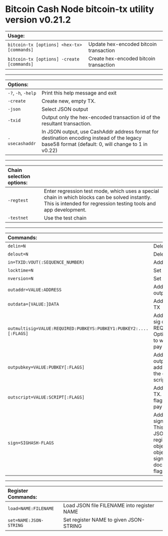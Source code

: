 # Bitcoin Cash Node bitcoin-tx utility version v0.21.2

| **Usage:**                                 |                                        |
| :----------------------------------------- | -------------------------------------- |
| `bitcoin-tx [options] <hex-tx> [commands]` | Update hex-encoded bitcoin transaction |
| `bitcoin-tx [options] -create [commands]`  | Create hex-encoded bitcoin transaction |

***

| **Options:**        |                                                                                                                                                  |
| :------------------ | ------------------------------------------------------------------------------------------------------------------------------------------------ |
| `-?`, `-h`, `-help` | Print this help message and exit                                                                                                                 |
| `-create`           | Create new, empty TX.                                                                                                                            |
| `-json`             | Select JSON output                                                                                                                               |
| `-txid`             | Output only the hex-encoded transaction id of the resultant transaction.                                                                         |
| `-usecashaddr`      | In JSON output, use CashAddr address format for destination encoding instead of the legacy base58 format (default: 0, will change to 1 in v0.22) |

***

| **Chain selection options:** |                                                                                                                                                                    |
| :--------------------------- | ------------------------------------------------------------------------------------------------------------------------------------------------------------------ |
| `-regtest`                   | Enter regression test mode, which uses a special chain in which blocks can be solved instantly. This is intended for regression testing tools and app development. |
| `-testnet`                   | Use the test chain                                                                                                                                                 |

***

| **Commands:**                                                     |                                                                                                                                                                                                              |
| :---------------------------------------------------------------- | ------------------------------------------------------------------------------------------------------------------------------------------------------------------------------------------------------------ |
| `delin=N`                                                         | Delete input N from TX                                                                                                                                                                                       |
| `delout=N`                                                        | Delete output N from TX                                                                                                                                                                                      |
| `in=TXID:VOUT(:SEQUENCE_NUMBER)`                                  | Add input to TX                                                                                                                                                                                              |
| `locktime=N`                                                      | Set TX lock time to N                                                                                                                                                                                        |
| `nversion=N`                                                      | Set TX version to N                                                                                                                                                                                          |
| `outaddr=VALUE:ADDRESS`                                           | Add address-based output to TX                                                                                                                                                                               |
| `outdata=[VALUE:]DATA`                                            | Add data-based output to TX                                                                                                                                                                                  |
| `outmultisig=VALUE:REQUIRED:PUBKEYS:PUBKEY1:PUBKEY2:....[:FLAGS]` | Add Pay To n-of-m Multi-sig output to TX. n = REQUIRED, m = PUBKEYS. Optionally add the "S" flag to wrap the output in a pay-to-script-hash.                                                                 |
| `outpubkey=VALUE:PUBKEY[:FLAGS]`                                  | Add pay-to-pubkey output to TX. Optionally add the "S" flag to wrap the output in a pay-to-script-hash.                                                                                                      |
| `outscript=VALUE:SCRIPT[:FLAGS]`                                  | Add raw script output to TX. Optionally add the "S" flag to wrap the output in a pay-to-script-hash.                                                                                                         |
| `sign=SIGHASH-FLAGS`                                              | Add zero or more signatures to transaction. This command requires JSON registers:prevtxs=JSON object, privatekeys=JSON object. See signrawtransactionwithkey docs for format of sighash flags, JSON objects. |

***

| **Register Commands:** |                                            |
| :--------------------- | ------------------------------------------ |
| `load=NAME:FILENAME`   | Load JSON file FILENAME into register NAME |
| `set=NAME:JSON-STRING` | Set register NAME to given JSON-STRING     |
